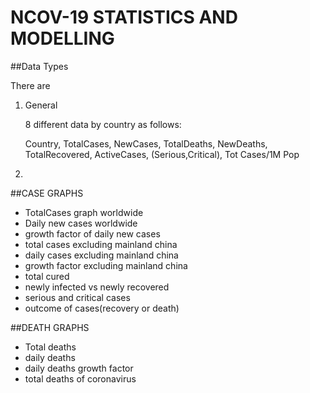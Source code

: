 # NCOV-19 STATISTICS AND MODELLING 

##Data Types

There are 

1. General

    8 different data by country as follows:
    
    Country, TotalCases, NewCases, TotalDeaths, NewDeaths, TotalRecovered,
    ActiveCases, (Serious,Critical), Tot Cases/1M Pop 

2. 

##CASE GRAPHS
- TotalCases graph worldwide
- Daily new cases worldwide
- growth factor of daily new cases
- total cases excluding mainland china
- daily cases excluding mainland china
- growth factor excluding mainland china
- total cured
- newly infected vs newly recovered
- serious and critical cases
- outcome of cases(recovery or death)

##DEATH GRAPHS
- Total deaths
- daily deaths
- daily deaths growth factor
- total deaths of coronavirus


